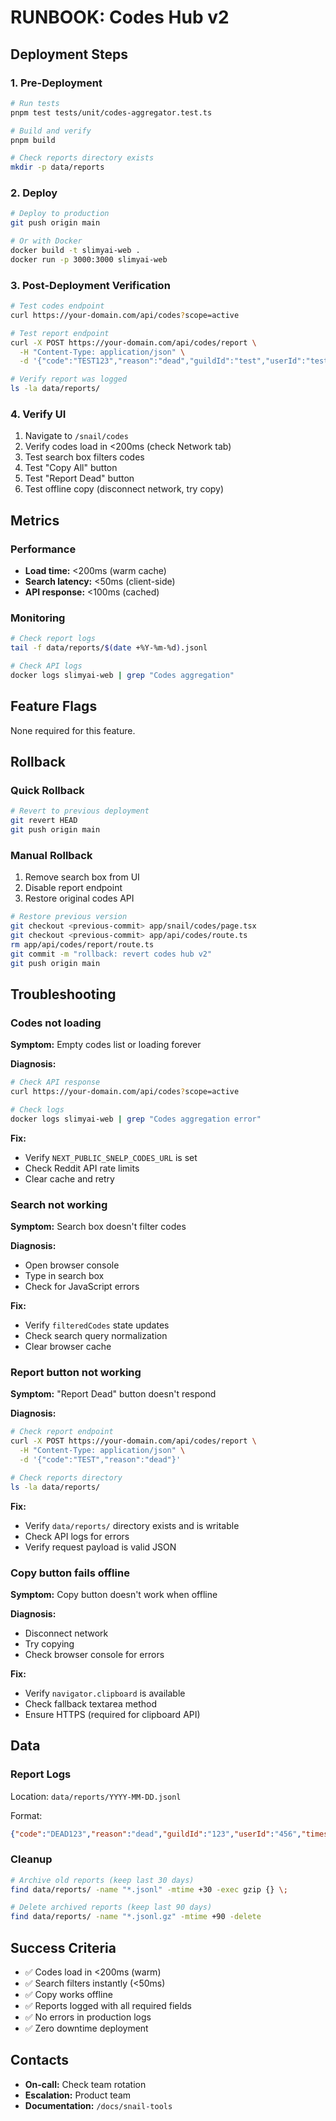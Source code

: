 # RUNBOOK: Codes Hub v2

## Deployment Steps

### 1. Pre-Deployment

```bash
# Run tests
pnpm test tests/unit/codes-aggregator.test.ts

# Build and verify
pnpm build

# Check reports directory exists
mkdir -p data/reports
```

### 2. Deploy

```bash
# Deploy to production
git push origin main

# Or with Docker
docker build -t slimyai-web .
docker run -p 3000:3000 slimyai-web
```

### 3. Post-Deployment Verification

```bash
# Test codes endpoint
curl https://your-domain.com/api/codes?scope=active

# Test report endpoint
curl -X POST https://your-domain.com/api/codes/report \
  -H "Content-Type: application/json" \
  -d '{"code":"TEST123","reason":"dead","guildId":"test","userId":"test"}'

# Verify report was logged
ls -la data/reports/
```

### 4. Verify UI

1. Navigate to `/snail/codes`
2. Verify codes load in <200ms (check Network tab)
3. Test search box filters codes
4. Test "Copy All" button
5. Test "Report Dead" button
6. Test offline copy (disconnect network, try copy)

## Metrics

### Performance
- **Load time:** <200ms (warm cache)
- **Search latency:** <50ms (client-side)
- **API response:** <100ms (cached)

### Monitoring

```bash
# Check report logs
tail -f data/reports/$(date +%Y-%m-%d).jsonl

# Check API logs
docker logs slimyai-web | grep "Codes aggregation"
```

## Feature Flags

None required for this feature.

## Rollback

### Quick Rollback

```bash
# Revert to previous deployment
git revert HEAD
git push origin main
```

### Manual Rollback

1. Remove search box from UI
2. Disable report endpoint
3. Restore original codes API

```bash
# Restore previous version
git checkout <previous-commit> app/snail/codes/page.tsx
git checkout <previous-commit> app/api/codes/route.ts
rm app/api/codes/report/route.ts
git commit -m "rollback: revert codes hub v2"
git push origin main
```

## Troubleshooting

### Codes not loading

**Symptom:** Empty codes list or loading forever

**Diagnosis:**
```bash
# Check API response
curl https://your-domain.com/api/codes?scope=active

# Check logs
docker logs slimyai-web | grep "Codes aggregation error"
```

**Fix:**
- Verify `NEXT_PUBLIC_SNELP_CODES_URL` is set
- Check Reddit API rate limits
- Clear cache and retry

### Search not working

**Symptom:** Search box doesn't filter codes

**Diagnosis:**
- Open browser console
- Type in search box
- Check for JavaScript errors

**Fix:**
- Verify `filteredCodes` state updates
- Check search query normalization
- Clear browser cache

### Report button not working

**Symptom:** "Report Dead" button doesn't respond

**Diagnosis:**
```bash
# Check report endpoint
curl -X POST https://your-domain.com/api/codes/report \
  -H "Content-Type: application/json" \
  -d '{"code":"TEST","reason":"dead"}'

# Check reports directory
ls -la data/reports/
```

**Fix:**
- Verify `data/reports/` directory exists and is writable
- Check API logs for errors
- Verify request payload is valid JSON

### Copy button fails offline

**Symptom:** Copy button doesn't work when offline

**Diagnosis:**
- Disconnect network
- Try copying
- Check browser console for errors

**Fix:**
- Verify `navigator.clipboard` is available
- Check fallback textarea method
- Ensure HTTPS (required for clipboard API)

## Data

### Report Logs

Location: `data/reports/YYYY-MM-DD.jsonl`

Format:
```json
{"code":"DEAD123","reason":"dead","guildId":"123","userId":"456","timestamp":"2024-10-29T12:00:00Z","ip":"1.2.3.4"}
```

### Cleanup

```bash
# Archive old reports (keep last 30 days)
find data/reports/ -name "*.jsonl" -mtime +30 -exec gzip {} \;

# Delete archived reports (keep last 90 days)
find data/reports/ -name "*.jsonl.gz" -mtime +90 -delete
```

## Success Criteria

- ✅ Codes load in <200ms (warm)
- ✅ Search filters instantly (<50ms)
- ✅ Copy works offline
- ✅ Reports logged with all required fields
- ✅ No errors in production logs
- ✅ Zero downtime deployment

## Contacts

- **On-call:** Check team rotation
- **Escalation:** Product team
- **Documentation:** `/docs/snail-tools`
